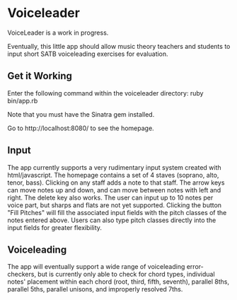 Voiceleader
===========
VoiceLeader is a work in progress.

Eventually, this little app should allow music theory teachers and students to input short SATB voiceleading exercises for evaluation.

Get it Working
--------------
Enter the following command within the voiceleader directory: ruby bin/app.rb

Note that you must have the Sinatra gem installed.  

Go to http://localhost:8080/ to see the homepage.

Input
-----
The app currently supports a very rudimentary input system created with html/javascript.  The homepage contains a set of 4 staves (soprano, alto, tenor, bass).  Clicking on any staff adds a note to that staff.  The arrow keys can move notes up and down, and can move between notes with left and right.  The delete key also works.  The user can input up to 10 notes per voice part, but sharps and flats are not yet supported.  Clicking the button "Fill Pitches" will fill the associated input fields with the pitch classes of the notes entered above.  Users can also type pitch classes directly into the input fields for greater flexibility.

Voiceleading
------------
The app will eventually support a wide range of voiceleading error-checkers, but is currently only able to check for chord types, individual notes' placement within each chord (root, third, fifth, seventh), parallel 8ths, parallel 5ths, parallel unisons, and improperly resolved 7ths.

